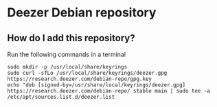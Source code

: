# Deezer Debian repository

## How do I add this repository?

Run the following commands in a terminal
```
sudo mkdir -p /usr/local/share/keyrings
sudo curl -sfLo /usr/local/share/keyrings/deezer.gpg https://research.deezer.com/debian-repo/gpg.key
echo "deb [signed-by=/usr/share/local/keyrings/deezer.gpg] https://research.deezer.com/debian-repo/ stable main | sudo tee -a /etc/apt/sources.list.d/deezer.list
```
